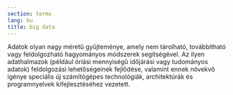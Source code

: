 ```yaml
---
section: terms
lang: hu
title: big data 
---
```

Adatok olyan nagy méretű gyűjteménye, amely nem tárolható, továbbítható vagy feldolgozható hagyományos módszerek segítségével. Az ilyen adathalmazok (például óriási mennyiségű időjárási vagy tudományos adatok) feldolgozási lehetőségeinek fejlődése, valamint ennek növekvő igénye speciális új számítógépes technológiák, architektúrák és programnyelvek kifejlesztéséhez vezetett.
